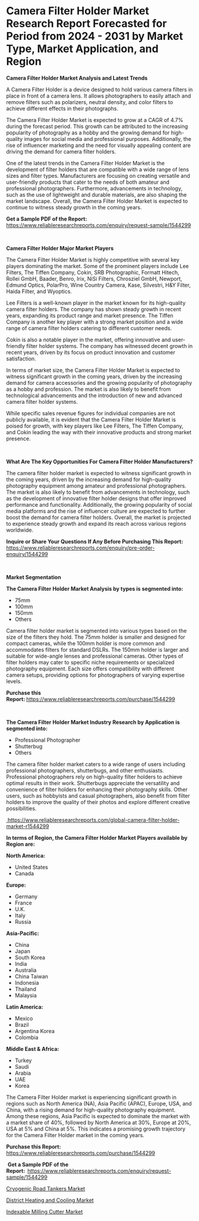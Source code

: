 <p><h1>Camera Filter Holder Market Research Report Forecasted for Period from 2024 -  2031 by Market Type, Market Application, and Region</h1></p><p><strong>Camera Filter Holder Market Analysis and Latest Trends</strong></p>
<p><p>A Camera Filter Holder is a device designed to hold various camera filters in place in front of a camera lens. It allows photographers to easily attach and remove filters such as polarizers, neutral density, and color filters to achieve different effects in their photographs.</p><p>The Camera Filter Holder Market is expected to grow at a CAGR of 4.7% during the forecast period. This growth can be attributed to the increasing popularity of photography as a hobby and the growing demand for high-quality images for social media and professional purposes. Additionally, the rise of influencer marketing and the need for visually appealing content are driving the demand for camera filter holders.</p><p>One of the latest trends in the Camera Filter Holder Market is the development of filter holders that are compatible with a wide range of lens sizes and filter types. Manufacturers are focusing on creating versatile and user-friendly products that cater to the needs of both amateur and professional photographers. Furthermore, advancements in technology, such as the use of lightweight and durable materials, are also shaping the market landscape. Overall, the Camera Filter Holder Market is expected to continue to witness steady growth in the coming years.</p></p>
<p><strong>Get a Sample PDF of the Report:&nbsp;</strong> <a href="https://www.reliableresearchreports.com/enquiry/request-sample/1544299">https://www.reliableresearchreports.com/enquiry/request-sample/1544299</a></p>
<p>&nbsp;</p>
<p><strong>Camera Filter Holder Major Market Players</strong></p>
<p><p>The Camera Filter Holder Market is highly competitive with several key players dominating the market. Some of the prominent players include Lee Filters, The Tiffen Company, Cokin, SRB Photographic, Formatt Hitech, Rollei GmbH, Baader, Benro, Irix, NiSi Filters, Chrosziel GmbH, Newport, Edmund Optics, PolarPro, Wine Country Camera, Kase, Silvestri, H&Y Filter, Haida Filter, and Wyoptics.</p><p>Lee Filters is a well-known player in the market known for its high-quality camera filter holders. The company has shown steady growth in recent years, expanding its product range and market presence. The Tiffen Company is another key player with a strong market position and a wide range of camera filter holders catering to different customer needs.</p><p>Cokin is also a notable player in the market, offering innovative and user-friendly filter holder systems. The company has witnessed decent growth in recent years, driven by its focus on product innovation and customer satisfaction.</p><p>In terms of market size, the Camera Filter Holder Market is expected to witness significant growth in the coming years, driven by the increasing demand for camera accessories and the growing popularity of photography as a hobby and profession. The market is also likely to benefit from technological advancements and the introduction of new and advanced camera filter holder systems.</p><p>While specific sales revenue figures for individual companies are not publicly available, it is evident that the Camera Filter Holder Market is poised for growth, with key players like Lee Filters, The Tiffen Company, and Cokin leading the way with their innovative products and strong market presence.</p></p>
<p>&nbsp;</p>
<p><strong>What Are The Key Opportunities For Camera Filter Holder Manufacturers?</strong></p>
<p><p>The camera filter holder market is expected to witness significant growth in the coming years, driven by the increasing demand for high-quality photography equipment among amateur and professional photographers. The market is also likely to benefit from advancements in technology, such as the development of innovative filter holder designs that offer improved performance and functionality. Additionally, the growing popularity of social media platforms and the rise of influencer culture are expected to further boost the demand for camera filter holders. Overall, the market is projected to experience steady growth and expand its reach across various regions worldwide.</p></p>
<p><strong>Inquire or Share Your Questions If Any Before Purchasing This Report:</strong> <a href="https://www.reliableresearchreports.com/enquiry/pre-order-enquiry/1544299">https://www.reliableresearchreports.com/enquiry/pre-order-enquiry/1544299</a></p>
<p>&nbsp;</p>
<p><strong>Market Segmentation</strong></p>
<p><strong>The Camera Filter Holder Market Analysis by types is segmented into:</strong></p>
<p><ul><li>75mm</li><li>100mm</li><li>150mm</li><li>Others</li></ul></p>
<p><p>Camera filter holder market is segmented into various types based on the size of the filters they hold. The 75mm holder is smaller and designed for compact cameras, while the 100mm holder is more common and accommodates filters for standard DSLRs. The 150mm holder is larger and suitable for wide-angle lenses and professional cameras. Other types of filter holders may cater to specific niche requirements or specialized photography equipment. Each size offers compatibility with different camera setups, providing options for photographers of varying expertise levels.</p></p>
<p><strong>Purchase this Report:&nbsp;</strong><a href="https://www.reliableresearchreports.com/purchase/1544299">https://www.reliableresearchreports.com/purchase/1544299</a></p>
<p>&nbsp;</p>
<p><strong>The Camera Filter Holder Market Industry Research by Application is segmented into:</strong></p>
<p><ul><li>Professional Photographer</li><li>Shutterbug</li><li>Others</li></ul></p>
<p><p>The camera filter holder market caters to a wide range of users including professional photographers, shutterbugs, and other enthusiasts. Professional photographers rely on high-quality filter holders to achieve optimal results in their work. Shutterbugs appreciate the versatility and convenience of filter holders for enhancing their photography skills. Other users, such as hobbyists and casual photographers, also benefit from filter holders to improve the quality of their photos and explore different creative possibilities.</p></p>
<p><a href="https://www.reliableresearchreports.com/global-camera-filter-holder-market-r1544299">&nbsp;https://www.reliableresearchreports.com/global-camera-filter-holder-market-r1544299</a></p>
<p><strong>In terms of Region, the Camera Filter Holder Market Players available by Region are:</strong></p>
<p>
    <p> <strong> North America: </strong>
        <ul>
            <li>United States</li>
            <li>Canada</li>
        </ul>
        </p> 
    <p> <strong> Europe: </strong>
        <ul>
            <li>Germany</li>
            <li>France</li>
            <li>U.K.</li>
            <li>Italy</li>
            <li>Russia</li>
        </ul>
        </p> 
    <p> <strong> Asia-Pacific: </strong>
        <ul>
            <li>China</li>
            <li>Japan</li>
            <li>South Korea</li>
            <li>India</li>
            <li>Australia</li>
            <li>China Taiwan</li>
            <li>Indonesia</li>
            <li>Thailand</li>
            <li>Malaysia</li>
        </ul>
        </p> 
    <p> <strong> Latin America: </strong>
        <ul>
            <li>Mexico</li>
            <li>Brazil</li>
            <li>Argentina Korea</li>
            <li>Colombia</li>
        </ul>
        </p> 
    <p> <strong> Middle East & Africa: </strong>
        <ul>
            <li>Turkey</li>
            <li>Saudi</li>
            <li>Arabia</li>
            <li>UAE</li>
            <li>Korea</li>
        </ul>
    </p>
    </p>
<p><p>The Camera Filter Holder market is experiencing significant growth in regions such as North America (NA), Asia Pacific (APAC), Europe, USA, and China, with a rising demand for high-quality photography equipment. Among these regions, Asia Pacific is expected to dominate the market with a market share of 40%, followed by North America at 30%, Europe at 20%, USA at 5% and China at 5%. This indicates a promising growth trajectory for the Camera Filter Holder market in the coming years.</p></p>
<p><strong>Purchase this Report: </strong><a href="https://www.reliableresearchreports.com/purchase/1544299">https://www.reliableresearchreports.com/purchase/1544299</a></p>
<p>&nbsp;<strong>Get a Sample PDF of the Report:&nbsp;&nbsp;</strong><a href="https://www.reliableresearchreports.com/enquiry/request-sample/1544299">https://www.reliableresearchreports.com/enquiry/request-sample/1544299</a></p>
<p><strong></strong></p>
<p><p><a href="https://github.com/peachesmcdowel1/Market-Research-Report-List-2/blob/main/cryogenic-road-tankers-market.md">Cryogenic Road Tankers Market</a></p><p><a href="https://sudsy-motorcycle-bbc.notion.site/District-Heating-and-Cooling-Market-Analysis-Its-CAGR-Market-Segmentation-and-Global-Industry-Over-59ef0abaeb6946eb8edc27839be9ad3e">District Heating and Cooling Market</a></p><p><a href="https://github.com/edytherolanlouisejk1miz0wig/Market-Research-Report-List-2/blob/main/indexable-milling-cutter-market.md">Indexable Milling Cutter Market</a></p></p>